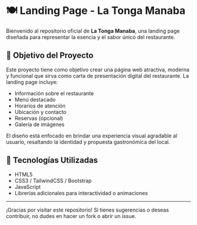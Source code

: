 # 🍽️ Landing Page - La Tonga Manaba

Bienvenido al repositorio oficial de **La Tonga Manaba**, una landing page diseñada para representar la esencia y el sabor único del restaurante.

## 🌟 Objetivo del Proyecto

Este proyecto tiene como objetivo crear una página web atractiva, moderna y funcional que sirva como carta de presentación digital del restaurante. La landing page incluye:

- Información sobre el restaurante
- Menú destacado
- Horarios de atención
- Ubicación y contacto
- Reservas (opcional)
- Galería de imágenes

El diseño está enfocado en brindar una experiencia visual agradable al usuario, resaltando la identidad y propuesta gastronómica del local.

## 🚀 Tecnologías Utilizadas

- HTML5
- CSS3 / TailwindCSS / Bootstrap
- JavaScript
- Librerías adicionales para interactividad o animaciones

---

¡Gracias por visitar este repositorio! Si tienes sugerencias o deseas contribuir, no dudes en hacer un fork o abrir un issue.
